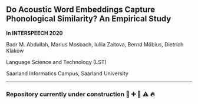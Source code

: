 ## Do Acoustic Word Embeddings Capture Phonological Similarity? An Empirical Study

**In INTERSPEECH 2020**

Badr M. Abdullah, Marius Mosbach, Iuliia Zaitova, Bernd Möbius, Dietrich Klakow

Language Science and Technology (LST)

Saarland Informatics Campus, Saarland University

---

### Repository currently under construction :construction: :heavy_plus_sign: :memo: :warning: :fire:
